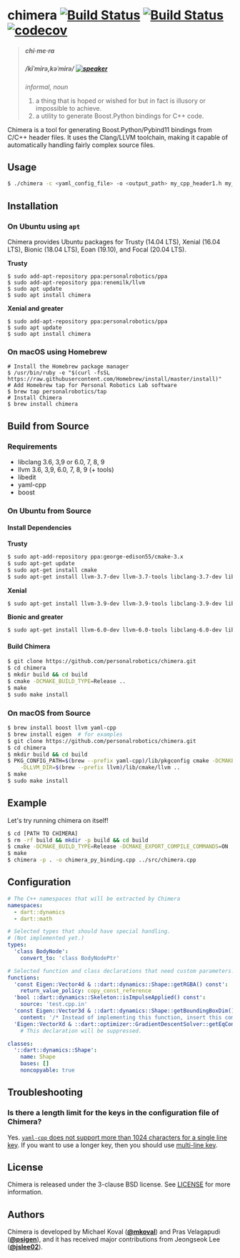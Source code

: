 # chimera [![Build Status](https://travis-ci.org/personalrobotics/chimera.svg?branch=master)](https://travis-ci.org/personalrobotics/chimera) [![Build Status](https://dev.azure.com/personalrobotics/chimera/_apis/build/status/personalrobotics.chimera?branchName=master)](https://dev.azure.com/personalrobotics/chimera/_build/latest?definitionId=2&branchName=master) [![codecov](https://codecov.io/gh/personalrobotics/chimera/branch/master/graph/badge.svg)](https://codecov.io/gh/personalrobotics/chimera)

> ##### chi·me·ra
>
> ##### /kīˈmirə,kəˈmirə/ [![speaker][2]][1]
>
> _*informal*, noun_
>
> 1.  a thing that is hoped or wished for but in fact is illusory or impossible to achieve.
> 2.  a utility to generate Boost.Python bindings for C++ code.

Chimera is a tool for generating Boost.Python/Pybind11 bindings from C/C++ header files.
It uses the Clang/LLVM toolchain, making it capable of automatically handling
fairly complex source files.

## Usage

```bash
$ ./chimera -c <yaml_config_file> -o <output_path> my_cpp_header1.h my_cpp_header2.h -- [compiler args]
```

## Installation

### On Ubuntu using `apt`

Chimera provides Ubuntu packages for Trusty (14.04 LTS), Xenial (16.04 LTS), Bionic (18.04 LTS), Eoan (19.10), and Focal (20.04 LTS).

**Trusty**

```shell
$ sudo add-apt-repository ppa:personalrobotics/ppa
$ sudo add-apt-repository ppa:renemilk/llvm
$ sudo apt update
$ sudo apt install chimera
```

**Xenial and greater**

```shell
$ sudo add-apt-repository ppa:personalrobotics/ppa
$ sudo apt update
$ sudo apt install chimera
```

### On macOS using Homebrew

```shell
# Install the Homebrew package manager
$ /usr/bin/ruby -e "$(curl -fsSL https://raw.githubusercontent.com/Homebrew/install/master/install)"
# Add Homebrew tap for Personal Robotics Lab software
$ brew tap personalrobotics/tap
# Install Chimera
$ brew install chimera
```

## Build from Source

### Requirements

* libclang 3.6, 3,9 or 6.0, 7, 8, 9
* llvm 3.6, 3,9, 6.0, 7, 8, 9 (+ tools)
* libedit
* yaml-cpp
* boost

### On Ubuntu from Source

#### Install Dependencies

**Trusty**

```bash
$ sudo apt-add-repository ppa:george-edison55/cmake-3.x
$ sudo apt-get update
$ sudo apt-get install cmake
$ sudo apt-get install llvm-3.7-dev llvm-3.7-tools libclang-3.7-dev libedit-dev libyaml-cpp-dev libboost-dev lib32z1-dev
```

**Xenial**

```bash
$ sudo apt-get install llvm-3.9-dev llvm-3.9-tools libclang-3.9-dev libedit-dev libyaml-cpp-dev libboost-dev lib32z1-dev
```

**Bionic and greater**

```bash
$ sudo apt-get install llvm-6.0-dev llvm-6.0-tools libclang-6.0-dev libedit-dev libyaml-cpp-dev libboost-dev lib32z1-dev
```

#### Build Chimera

```bash
$ git clone https://github.com/personalrobotics/chimera.git
$ cd chimera
$ mkdir build && cd build
$ cmake -DCMAKE_BUILD_TYPE=Release ..
$ make
$ sudo make install
```

### On macOS from Source

```bash
$ brew install boost llvm yaml-cpp
$ brew install eigen  # for examples
$ git clone https://github.com/personalrobotics/chimera.git
$ cd chimera
$ mkdir build && cd build
$ PKG_CONFIG_PATH=$(brew --prefix yaml-cpp)/lib/pkgconfig cmake -DCMAKE_BUILD_TYPE=Release \
    -DLLVM_DIR=$(brew --prefix llvm)/lib/cmake/llvm ..
$ make
$ sudo make install
```

## Example

Let's try running chimera on itself!

```bash
$ cd [PATH TO CHIMERA]
$ rm -rf build && mkdir -p build && cd build
$ cmake -DCMAKE_BUILD_TYPE=Release -DCMAKE_EXPORT_COMPILE_COMMANDS=ON ..
$ make
$ chimera -p . -o chimera_py_binding.cpp ../src/chimera.cpp
```

## Configuration

```yaml
# The C++ namespaces that will be extracted by Chimera
namespaces:
  - dart::dynamics
  - dart::math

# Selected types that should have special handling.
# (Not implemented yet.)
types:
  'class BodyNode':
    convert_to: 'class BodyNodePtr'

# Selected function and class declarations that need custom parameters.
functions:
  'const Eigen::Vector4d & ::dart::dynamics::Shape::getRGBA() const':
    return_value_policy: copy_const_reference
  'bool ::dart::dynamics::Skeleton::isImpulseApplied() const':
    source: 'test.cpp.in'
  'const Eigen::Vector3d & ::dart::dynamics::Shape::getBoundingBoxDim() const':
    content: '/* Instead of implementing this function, insert this comment! */'
  'Eigen::VectorXd & ::dart::optimizer::GradientDescentSolver::getEqConstraintWeights()': null
    # This declaration will be suppressed.

classes:
  '::dart::dynamics::Shape':
    name: Shape
    bases: []
    noncopyable: true
```

## Troubleshooting

### Is there a length limit for the keys in the configuration file of Chimera?

Yes. [`yaml-cpp` does not support more than 1024 characters for a single line
key](https://github.com/jbeder/yaml-cpp/blob/release-0.5.3/src/simplekey.cpp#L111).
If you want to use a longer key, then you should use [multi-line
key](http://stackoverflow.com/a/36295084).

## License

Chimera is released under the 3-clause BSD license. See [LICENSE](./LICENSE) for more
information.

## Authors

Chimera is developed by Michael Koval ([**@mkoval**](https://github.com/mkoval)) and
Pras Velagapudi ([**@psigen**](https://github.com/psigen)), and it has received major
contributions from Jeongseok Lee ([**@jslee02**](https://github.com/jslee02)).

[1]: http://audio.oxforddictionaries.com/en/mp3/chimera_gb_1.mp3
[2]: https://upload.wikimedia.org/wikipedia/commons/7/74/Speaker_icon.svg
